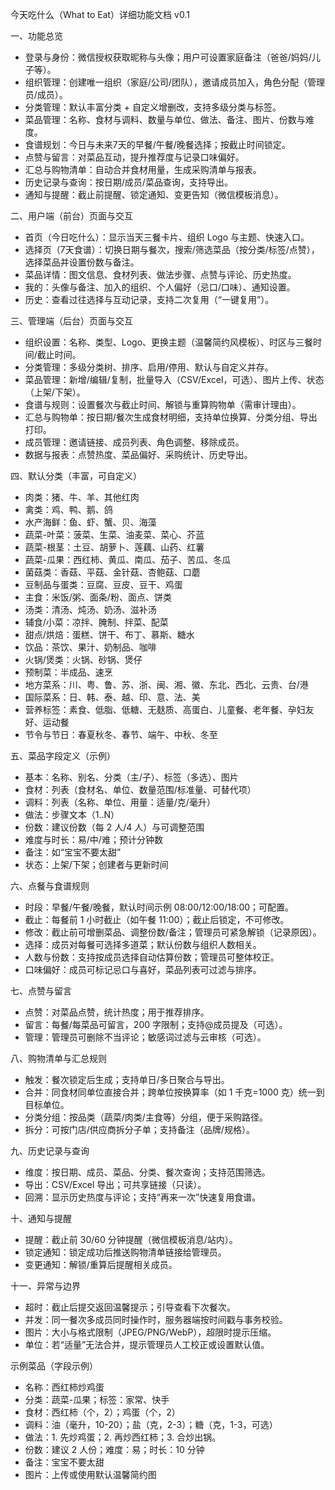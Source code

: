 今天吃什么（What to Eat）详细功能文档 v0.1

一、功能总览
- 登录与身份：微信授权获取昵称与头像；用户可设置家庭备注（爸爸/妈妈/儿子等）。
- 组织管理：创建唯一组织（家庭/公司/团队），邀请成员加入，角色分配（管理员/成员）。
- 分类管理：默认丰富分类 + 自定义增删改，支持多级分类与标签。
- 菜品管理：名称、食材与调料、数量与单位、做法、备注、图片、份数与难度。
- 食谱规划：今日与未来7天的早餐/午餐/晚餐选择；按截止时间锁定。
- 点赞与留言：对菜品互动，提升推荐度与记录口味偏好。
- 汇总与购物清单：自动合并食材用量，生成采购清单与报表。
- 历史记录与查询：按日期/成员/菜品查询，支持导出。
- 通知与提醒：截止前提醒、锁定通知、变更告知（微信模板消息）。

二、用户端（前台）页面与交互
- 首页（今日吃什么）：显示当天三餐卡片、组织 Logo 与主题、快速入口。
- 选择页（7天食谱）：切换日期与餐次，搜索/筛选菜品（按分类/标签/点赞），选择菜品并设置份数与备注。
- 菜品详情：图文信息、食材列表、做法步骤、点赞与评论、历史热度。
- 我的：头像与备注、加入的组织、个人偏好（忌口/口味）、通知设置。
- 历史：查看过往选择与互动记录，支持二次复用（“一键复用”）。

三、管理端（后台）页面与交互
- 组织设置：名称、类型、Logo、更换主题（温馨简约风模板）、时区与三餐时间/截止时间。
- 分类管理：多级分类树、排序、启用/停用、默认与自定义并存。
- 菜品管理：新增/编辑/复制，批量导入（CSV/Excel，可选）、图片上传、状态（上架/下架）。
- 食谱与规则：设置餐次与截止时间、解锁与重算购物单（需审计理由）。
- 汇总与购物单：按日期/餐次生成食材明细，支持单位换算、分类分组、导出打印。
- 成员管理：邀请链接、成员列表、角色调整、移除成员。
- 数据与报表：点赞热度、菜品偏好、采购统计、历史导出。

四、默认分类（丰富，可自定义）
- 肉类：猪、牛、羊、其他红肉
- 禽类：鸡、鸭、鹅、鸽
- 水产海鲜：鱼、虾、蟹、贝、海藻
- 蔬菜-叶菜：菠菜、生菜、油麦菜、菜心、芥蓝
- 蔬菜-根茎：土豆、胡萝卜、莲藕、山药、红薯
- 蔬菜-瓜果：西红柿、黄瓜、南瓜、茄子、苦瓜、冬瓜
- 菌菇类：香菇、平菇、金针菇、杏鲍菇、口蘑
- 豆制品与蛋类：豆腐、豆皮、豆干、鸡蛋
- 主食：米饭/粥、面条/粉、面点、饼类
- 汤类：清汤、炖汤、奶汤、滋补汤
- 辅食/小菜：凉拌、腌制、拌菜、配菜
- 甜点/烘焙：蛋糕、饼干、布丁、慕斯、糖水
- 饮品：茶饮、果汁、奶制品、咖啡
- 火锅/煲类：火锅、砂锅、煲仔
- 预制菜：半成品、速烹
- 地方菜系：川、粤、鲁、苏、浙、闽、湘、徽、东北、西北、云贵、台/港
- 国际菜系：日、韩、泰、越、印、意、法、美
- 营养标签：素食、低脂、低糖、无麸质、高蛋白、儿童餐、老年餐、孕妇友好、运动餐
- 节令与节日：春夏秋冬、春节、端午、中秋、冬至

五、菜品字段定义（示例）
- 基本：名称、别名、分类（主/子）、标签（多选）、图片
- 食材：列表（食材名、单位、数量范围/标准量、可替代项）
- 调料：列表（名称、单位、用量：适量/克/毫升）
- 做法：步骤文本（1..N）
- 份数：建议份数（每 2 人/4 人）与可调整范围
- 难度与时长：易/中/难；预计分钟数
- 备注：如“宝宝不要太甜”
- 状态：上架/下架；创建者与更新时间

六、点餐与食谱规则
- 时段：早餐/午餐/晚餐，默认时间示例 08:00/12:00/18:00；可配置。
- 截止：每餐前 1 小时截止（如午餐 11:00）；截止后锁定，不可修改。
- 修改：截止前可增删菜品、调整份数/备注；管理员可紧急解锁（记录原因）。
- 选择：成员对每餐可选择多道菜；默认份数与组织人数相关。
- 人数与份数：支持按成员选择自动估算份数；管理员可整体校正。
- 口味偏好：成员可标记忌口与喜好，菜品列表可过滤与排序。

七、点赞与留言
- 点赞：对菜品点赞，统计热度；用于推荐排序。
- 留言：每餐/每菜品可留言，200 字限制；支持@成员提及（可选）。
- 管理：管理员可删除不当评论；敏感词过滤与云审核（可选）。

八、购物清单与汇总规则
- 触发：餐次锁定后生成；支持单日/多日聚合与导出。
- 合并：同食材同单位直接合并；跨单位按换算率（如 1 千克=1000 克）统一到目标单位。
- 分类分组：按品类（蔬菜/肉类/主食等）分组，便于采购路径。
- 拆分：可按门店/供应商拆分子单；支持备注（品牌/规格）。

九、历史记录与查询
- 维度：按日期、成员、菜品、分类、餐次查询；支持范围筛选。
- 导出：CSV/Excel 导出；可共享链接（只读）。
- 回溯：显示历史热度与评论；支持“再来一次”快速复用食谱。

十、通知与提醒
- 提醒：截止前 30/60 分钟提醒（微信模板消息/站内）。
- 锁定通知：锁定成功后推送购物清单链接给管理员。
- 变更通知：解锁/重算后提醒相关成员。

十一、异常与边界
- 超时：截止后提交返回温馨提示；引导查看下次餐次。
- 并发：同一餐次多成员同时操作时，服务器端按时间戳与事务校验。
- 图片：大小与格式限制（JPEG/PNG/WebP），超限时提示压缩。
- 单位：若“适量”无法合并，提示管理员人工校正或设置默认值。

示例菜品（字段示例）
- 名称：西红柿炒鸡蛋
- 分类：蔬菜-瓜果；标签：家常、快手
- 食材：西红柿（个，2）；鸡蛋（个，2）
- 调料：油（毫升，10-20）；盐（克，2-3）；糖（克，1-3，可选）
- 做法：1. 先炒鸡蛋；2. 再炒西红柿；3. 合炒出锅。
- 份数：建议 2 人份；难度：易；时长：10 分钟
- 备注：宝宝不要太甜
- 图片：上传或使用默认温馨简约图
